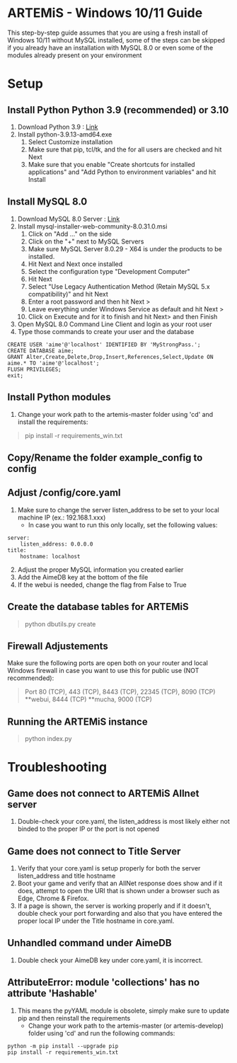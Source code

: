 # ARTEMiS - Windows 10/11 Guide
This step-by-step guide assumes that you are using a fresh install of Windows 10/11 without MySQL installed, some of the steps can be skipped if you already have an installation with MySQL 8.0 or even some of the modules already present on your environment

# Setup
## Install Python Python 3.9 (recommended) or 3.10
1. Download Python 3.9 : [Link](https://www.python.org/ftp/python/3.9.13/python-3.9.13-amd64.exe)
2. Install python-3.9.13-amd64.exe
    1. Select Customize installation
    2. Make sure that pip, tcl/tk, and the for all users are checked and hit Next
    3. Make sure that you enable "Create shortcuts for installed applications" and "Add Python to environment variables" and hit Install

## Install MySQL 8.0
1. Download MySQL 8.0 Server : [Link](https://cdn.mysql.com//Downloads/MySQLInstaller/mysql-installer-web-community-8.0.31.0.msi)
2. Install mysql-installer-web-community-8.0.31.0.msi
    1. Click on "Add ..." on the side
    2. Click on the "+" next to MySQL Servers
    3. Make sure MySQL Server 8.0.29 - X64 is under the products to be installed.
    4. Hit Next and Next once installed
    5. Select the configuration type "Development Computer"
    6. Hit Next
    7. Select "Use Legacy Authentication Method (Retain MySQL 5.x compatibility)" and hit Next
    8. Enter a root password and then hit Next >
    9. Leave everything under Windows Service as default and hit Next >
    10. Click on Execute and for it to finish and hit Next> and then Finish
3. Open MySQL 8.0 Command Line Client and login as your root user
4. Type those commands to create your user and the database
```
CREATE USER 'aime'@'localhost' IDENTIFIED BY 'MyStrongPass.';
CREATE DATABASE aime;
GRANT Alter,Create,Delete,Drop,Insert,References,Select,Update ON aime.* TO 'aime'@'localhost';
FLUSH PRIVILEGES;
exit;
```

## Install Python modules
1. Change your work path to the artemis-master folder using 'cd' and install the requirements:
> pip install -r requirements_win.txt

## Copy/Rename the folder example_config to config

## Adjust /config/core.yaml

1. Make sure to change the server listen_address to be set to your local machine IP (ex.: 192.168.1.xxx) 
    - In case you want to run this only locally, set the following values:
```
server:
    listen_address: 0.0.0.0
title: 
    hostname: localhost
```
2. Adjust the proper MySQL information you created earlier
3. Add the AimeDB key at the bottom of the file
4. If the webui is needed, change the flag from False to True

## Create the database tables for ARTEMiS
> python dbutils.py create

## Firewall Adjustements 
Make sure the following ports are open both on your router and local Windows firewall in case you want to use this for public use (NOT recommended):
> Port 80 (TCP), 443 (TCP), 8443 (TCP), 22345 (TCP), 8090 (TCP) **webui, 8444 (TCP) **mucha, 9000 (TCP)

## Running the ARTEMiS instance
> python index.py

# Troubleshooting

## Game does not connect to ARTEMiS Allnet server
1. Double-check your core.yaml, the listen_address is most likely either not binded to the proper IP or the port is not opened

## Game does not connect to Title Server
1. Verify that your core.yaml is setup properly for both the server listen_address and title hostname
2. Boot your game and verify that an AllNet response does show and if it does, attempt to open the URI that is shown under a browser such as Edge, Chrome & Firefox.
3. If a page is shown, the server is working properly and if it doesn't, double check your port forwarding and also that you have entered the proper local IP under the Title hostname in core.yaml.

## Unhandled command under AimeDB
1. Double check your AimeDB key under core.yaml, it is incorrect.

## AttributeError: module 'collections' has no attribute 'Hashable'
1. This means the pyYAML module is obsolete, simply make sure to update pip and then reinstall the requirements
    - Change your work path to the artemis-master (or artemis-develop) folder using 'cd' and run the following commands:
```
python -m pip install --upgrade pip
pip install -r requirements_win.txt
```
